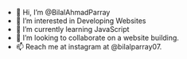 - 👋 Hi, I’m @BilalAhmadParray
- 👀 I’m interested in Developing Websites
- 🌱 I’m currently learning JavaScript
- 💞️ I’m looking to collaborate on a website building.
- 📫 Reach me at instagram at @bilalparray07.

<!---
BilalAhmadParray/BilalAhmadParray is a ✨ special ✨ repository because its `README.md` (this file) appears on your GitHub profile.
You can click the Preview link to take a look at your changes.
--->
